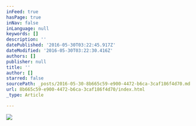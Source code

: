 ```yaml
---
inFeed: true
hasPage: true
inNav: false
inLanguage: null
keywords: []
description: ''
datePublished: '2016-05-30T03:22:45.917Z'
dateModified: '2016-05-30T03:22:30.416Z'
authors: []
publisher: null
title: ''
author: []
starred: false
sourcePath: _posts/2016-05-30-8b665c59-e900-4472-b6ca-3caf186f4d70.md
url: 8b665c59-e900-4472-b6ca-3caf186f4d70/index.html
_type: Article

---
```

![](https://the-grid-user-content.s3-us-west-2.amazonaws.com/ab967a5f-c8ca-4256-ad39-f9cb530c6873.jpg)